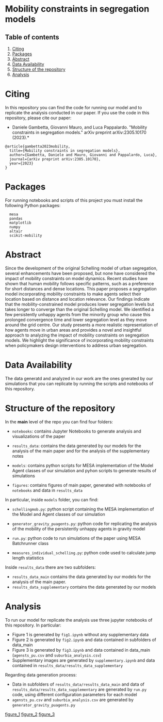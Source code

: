 # Mobility constraints in segregation models
## Table of contents
1. [Citing](#citing)
2. [Packages](#packages)
3. [Abstract](#abstract)
4. [Data Availability](#data-availability)
5. [Structure of the repository](#structure-of-the-repository)
6. [Analysis](#analysis)

# Citing
In this repository you can find the code for running our model and to replicate the analysis conducted in our paper.
If you use the code in this repository, please cite our paper:

* Daniele Gambetta, Giovanni Mauro, and Luca Pappalardo. "Mobility constraints in segregation models." 
arXiv preprint arXiv:2305.10170 (2023).*

```
@article{gambetta2023mobility,
  title={Mobility constraints in segregation models},
  author={Gambetta, Daniele and Mauro, Giovanni and Pappalardo, Luca},
  journal={arXiv preprint arXiv:2305.10170},
  year={2023}
}
```
# Packages
For running notebooks and scripts of this project you must install the following Python packages:
```
  mesa
  pandas
  matplotlib
  numpy
  altair
  scikit-mobility
```

# Abstract
Since the development of the original Schelling model of urban segregation, several enhancements have been proposed, but none have considered the impact of mobility constraints on model dynamics. 
Recent studies have shown that human mobility follows specific patterns, such as a preference for short distances and dense locations. This paper proposes a segregation model incorporating mobility constraints to make agents select their location based on distance and location relevance.
Our findings indicate that the mobility-constrained model produces lower segregation levels but takes longer to converge than the original Schelling model. 
We identified a few persistently unhappy agents from the minority group who cause this prolonged convergence time and lower segregation level as they move around the grid centre. 
Our study presents a more realistic representation of how agents move in urban areas and provides a novel and insightful approach to analyzing the impact of mobility constraints on segregation models. 
We highlight the significance of incorporating mobility constraints when policymakers design interventions to address urban segregation.


# Data Availability
The data generatd and analyzed in our work are the ones gnerated by our simulations that you can replicate by running the scripts and notebooks of this repository.


# Structure of the repository
In the **main** level of the repo you can find four folders:

- ```notebooks```: contains Jupyter Notebooks to generate analysis and visualizations of the paper

- ```results_data```: contains the data generated by our models for the analysis of the main paper and for the analysis of the supplementary notes

- ```models```: contains python scripts for MESA implementation of the Model Agent classes of our simulation and pyhon scripts to generate results of simulations

- ```figures```: contains figures of main paper, generated with notebooks of ```notebooks``` and data in ```results_data```

In particular, inside ```models``` folder, you can find:

- ```schellingmob.py```: python script containing the MESA implementation of the Model and Agent classes of our simulation

- ```generator_gravity_puagents.py```: python code for replicating the analysis of the mobility of the persistently unhappy agents in gravity model

- ```run.py```: python code to run simulations of the paper using MESA Batchrunner class

- ```measures_individual_schelling.py```: python code used to calculate jump length statistics 

Inside ```results_data``` there are two subfolders:

- ```results_data_main``` contains the data generated by our models for the analysis of the main paper.
- ```results_data_supplementary``` contains the data generated by our models 


# Analysis

To run our model for replicate the analysis use three jupyter notebooks of this repository.
In particular: 
- Figure 1 is generated by ```fig1.ipynb``` without any supplementary data
- Figure 2 is generated by ```fig2.ipynb``` and data contained in subfolders of data_main
- Figure 3 is generated by ```fig3.ipynb``` and data contained in data_main (```agensts_pu.csv``` and ```suburbia_analysis.csv```)
- Supplementary images are generated by ```supplementary.ipynb``` and data contained in ```results_data/results_data_supplementary```

Regarding data generation process:
- Data in subfolders of ```results_data/results_data_main``` and data of ```results_data/results_data_supplementary``` are generated by ```run.py ```code, using different configuration parameters for each model
- ```agensts_pu.csv``` and ```suburbia_analysis.csv``` are generated by ```generator_gravity_puagents.py```


[figure_1](https://github.com/dgambit/mobility_schelling/blob/main/figure1.pdf)
[figure_2](https://github.com/dgambit/mobility_schelling/blob/main/figure2.pdf)
[figure_3](https://github.com/dgambit/mobility_schelling/blob/main/figure3.pdf)


